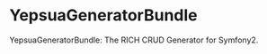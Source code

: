 YepsuaGeneratorBundle
=====================

YepsuaGeneratorBundle: The RICH CRUD Generator for Symfony2.
